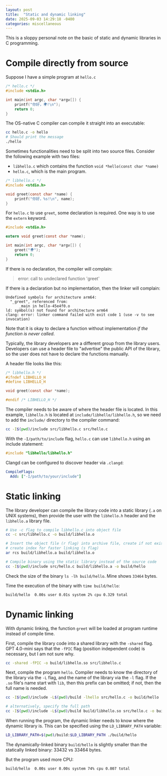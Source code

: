 ```yaml
---
layout: post
title:  "Static and dynamic linking"
date: 2025-09-03 14:29:18 -0400
categories: miscellaneous
---
```


This is a sloppy personal note on the basic of static and dynamic libraries in C programming.

# Compile directly from source
Suppose I have a simple program at `hello.c`

```c
/* hello.c */
#include <stdio.h>

int main(int argc, char *argv[]) {
    printf("你好，🌍!\n");
    return 0;
}

```

The OS-native C compiler can compile it straight into an executable:

```bash
cc hello.c -o hello
# Should print the message
./hello
```

Sometimes functionalities need to be split into two source files.
Consider the following example with two files:
- `libhello.c` which contains the function `void *hello(const char *name)`
- `hello.c`, which is the main program.

```c
/* libhello.c */
#include <stdio.h>

void greet(const char *name) {
    printf("你好，%s!\n", name);
}
```

For `hello.c` to use `greet`, some declaration is required.
One way is to use the `extern` keyword.

```c
#include <stdio.h>

extern void greet(const char *name);

int main(int argc, char *argv[]) {
    greet("🌍");
    return 0;
}
```

If there is no declaration, the compiler will complain:

> error: call to undeclared function 'greet'

If there is a declaration but no implementation, then the linker will complain:

```
Undefined symbols for architecture arm64:
  "_greet", referenced from:
      _main in hello-45e4f0.o
ld: symbol(s) not found for architecture arm64
clang: error: linker command failed with exit code 1 (use -v to see invocation)
```

Note that it is okay to declare a function without implementation *if the function is never called*.

Typically, the library developers are a different group from the library users.
Developers can use a header file to "advertise" the public API of the library, 
so the user does not have to declare the functions manually.

A header file looks like this:

```c
/* libhello.h */
#ifndef LIBHELLO_H
#define LIBHELLO_H

void greet(const char *name);

#endif /* LIBHELLO_H */
```

The compiler needs to be aware of where the header file is located.
In this example, `libhello.h` is located at `include/libhello/libhello.h`,
so we need to add the `include/` directory to the compiler command:

```bash
cc -I$(pwd)/include src/libhello.c src/hello.c
```

With the `-I/path/to/include` flag, `hello.c` can use `libhello.h` using an include statement:

```c
#include "libhello/libhello.h"
```

Clangd can be configured to discover header via `.clangd`:

```yml
CompileFlags:
  Add: ["-I/path/to/your/include"]
```

# Static linking
The library developer can compile the library code into a static library (`.a` on UNIX systems),
then provide the user with the `libhello.h` header and the `libhello.a` library file.

```bash
# Use -c flag to compile libhello.c into object file
cc -c src/libhello.c -o build/libhello.o

# Insert the object file (r flag) into archive file, create if not exist (c flag),
# create index for faster linking (s flag)
ar rcs build/libhello.a build/libhello.o 

# Compile binary using the static library instead of the source code
cc -I$(pwd)/include src/hello.c build/libhello.a -o build/hello
```

Check the size of the binary `ls -lh build/hello`. Mine shows `33464` bytes.

Time the execution of the binary with `time build/hello`:

```
build/hello  0.00s user 0.01s system 2% cpu 0.329 total
```

# Dynamic linking
With dynamic linking, the function `greet` will be loaded at program runtime instead of compile time.

First, compile the library code into a shared library with the `-shared` flag.
GPT 4.0-mini says that the `-fPIC` flag (position independent code) is necessary,
but I am not sure why.

```bash
cc -shared -fPIC -o build/libhello.so src/libhello.c
```

Next, compile the program `hello`. 
Compiler needs to know the directory of the library via the `-L` flag,
and the name of the library via the `-l` flag.
If the `.so` file's name start with `lib`, then this prefix can be omitted;
if not, then the full name is needed.

```bash
cc -I$(pwd)/include -L$(pwd)/build -lhello src/hello.c -o build/hello

# alternatively, specify the full path
cc -I$(pwd)/include -L$(pwd)/build build/libhello.so src/hello.c -o build/hello
```

When running the program, the dynamic linker needs to know where the dynamic library is.
This can be specified using the `LD_LIBRARY_PATH` variable:

```bash
LD_LIBRARY_PATH=$(pwd)/build:$LD_LIBRARY_PATH ./build/hello
```

The dynamically-linked binary `build/hello` is slightly smaller than the statically linked binary: 33432 vs 33464 bytes.

But the program used more CPU:

```
build/hello  0.00s user 0.00s system 74% cpu 0.007 total
```